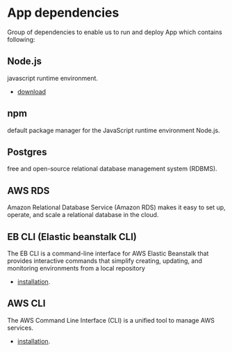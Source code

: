 # App dependencies

Group of dependencies to enable us to run and deploy App which contains following:

## Node.js

javascript runtime environment.

- [download](https://nodejs.org/en/download/)

## npm

default package manager for the JavaScript runtime environment Node.js.

## Postgres

free and open-source relational database management system (RDBMS).

## AWS RDS

Amazon Relational Database Service (Amazon RDS) makes it easy to set up, operate, and scale a relational database in the cloud.

## EB CLI (Elastic beanstalk CLI)

The EB CLI is a command-line interface for AWS Elastic Beanstalk that provides interactive commands that simplify creating, updating, and monitoring environments from a local repository

- [installation](https://docs.aws.amazon.com/elasticbeanstalk/latest/dg/eb-cli3-install-advanced.html).

## AWS CLI

The AWS Command Line Interface (CLI) is a unified tool to manage AWS services.

- [installation](https://docs.aws.amazon.com/cli/latest/userguide/getting-started-install.html).
